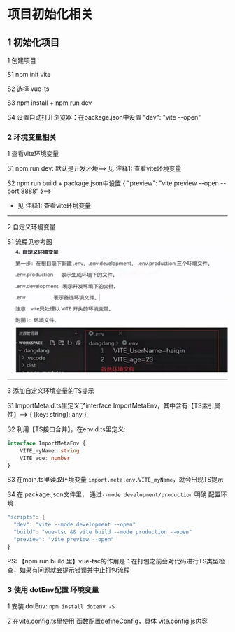 # 项目初始化相关

## 1 初始化项目

1 创建项目

S1 npm init vite

S2 选择 vue-ts

S3 npm install + npm run dev

S4 设置自动打开浏览器：在package.json中设置 "dev": "vite --open"


### 2 环境变量相关

1 查看vite环境变量

S1 npm run dev: 默认是开发环境==> 见 注释1: 查看vite环境变量

S2 npm run build + package.json中设置 { "preview": "vite preview --open --port 8888" }==> 
  - 见 注释1: 查看vite环境变量

-----------------------------------
2 自定义环境变量

S1 流程见参考图 ![流程图](./03-自定义环境变量.jpg)

---------------------------------
3 添加自定义环境变量的TS提示

S1 ImportMeta.d.ts里定义了interface ImportMetaEnv，其中含有【TS索引属性】==> 
    { [key: string]: any }

S2 利用【TS接口合并】，在env.d.ts里定义:
```ts
interface ImportMetaEnv {
    VITE_myName: string
    VITE_age: number
}
```

S3 在main.ts里读取环境变量 `import.meta.env.VITE_myName`，就会出现TS提示

S4 在 package.json文件里， 通过`--mode development/production` 明确 配置环境

```js
"scripts": {
  "dev": "vite --mode development --open"
  "build": "vue-tsc && vite build --mode production --open"
  "preview": "vite preview --open"
}
```

PS: 【npm run build 里】vue-tsc的作用是：在打包之前会对代码进行TS类型检查，如果有问题就会提示错误并中止打包流程


### 3 使用 dotEnv配置 环境变量

1 安装 dotEnv: `npm install dotenv -S`

2 在vite.config.ts里使用 函数配置defineConfig，具体 vite.config.js内容

